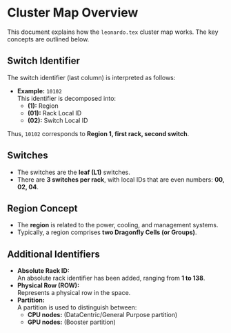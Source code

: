 # Cluster Map Overview

This document explains how the `leonardo.tex` cluster map works. The key concepts are outlined below.

## Switch Identifier

The switch identifier (last column) is interpreted as follows:

- **Example:** `10102`  
  This identifier is decomposed into:
  - **(1):** Region
  - **(01):** Rack Local ID
  - **(02):** Switch Local ID

Thus, `10102` corresponds to **Region 1, first rack, second switch**.

## Switches

- The switches are the **leaf (L1)** switches.
- There are **3 switches per rack**, with local IDs that are even numbers: **00, 02, 04**.

## Region Concept

- The **region** is related to the power, cooling, and management systems.
- Typically, a region comprises **two Dragonfly Cells (or Groups)**.

## Additional Identifiers

- **Absolute Rack ID:**  
  An absolute rack identifier has been added, ranging from **1 to 138**.
- **Physical Row (ROW):**  
  Represents a physical row in the space.
- **Partition:**  
  A partition is used to distinguish between:
  - **CPU nodes:** (DataCentric/General Purpose partition)
  - **GPU nodes:** (Booster partition)
